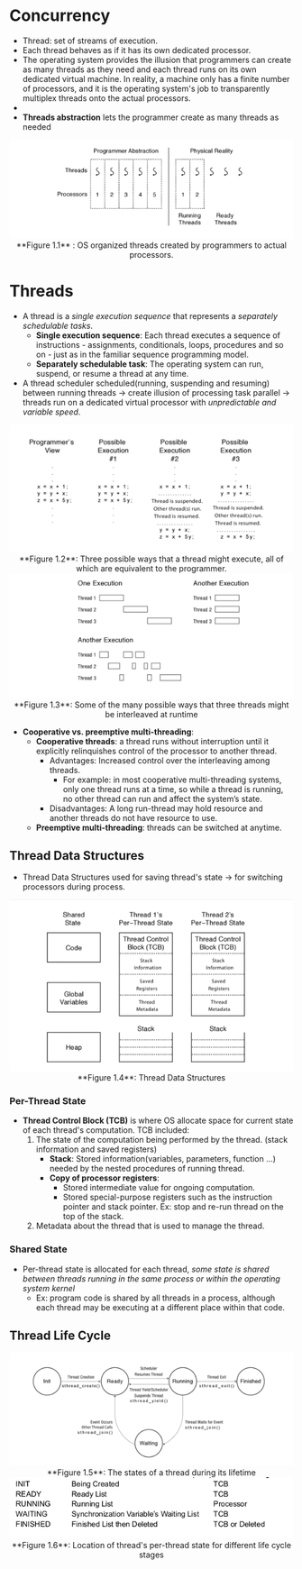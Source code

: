 # Concurrency

+ Thread: set of streams of execution. 
+ Each thread behaves as if it has its own dedicated processor.
+ The operating system provides the illusion that programmers can create as many threads as they need and each thread runs on its own dedicated virtual machine. In reality, a machine only has a finite number of processors, and it is the operating system's job to transparently multiplex threads onto the actual processors.
+ 
+ **Threads abstraction** lets the programmer create as many threads as needed 
<div style= "text-align:center">
<img src = "/Media/OS/threads.png">
<figcaption> **Figure 1.1** : OS organized threads created by programmers to actual processors. </figcaption>
</div>

# Threads

+ A thread is a *single execution sequence* that represents a *separately schedulable tasks*.
  + **Single execution sequence**: Each thread executes a sequence of instructions - assignments, conditionals, loops, procedures and so on - just as in the familiar sequence programming model.
  + **Separately schedulable task**: The operating system can run, suspend, or resume a thread at any time. 
+ A thread scheduler scheduled(running, suspending and resuming) between running threads $\to$ create illusion of processing task parallel $\to$ threads run on a dedicated virtual processor with *unpredictable and variable speed*.

<div style  = "text-align:center">
<img src = "/Media/OS/thread_scheduler.png">
<figcaption>**Figure 1.2**: Three possible ways that a thread might execute, all of which are equivalent to the programmer.</figcaption>
</div>


<div style  = "text-align:center">
<img src = "/Media/OS/thread_scheduler_2.png">
<figcaption>**Figure 1.3**: Some of the many possible ways that three threads might be interleaved at runtime</figcaption>
</div>

+ **Cooperative vs. preemptive multi-threading**:
    + **Cooperative threads**: a thread runs without interruption until it explicitly relinquishes control of the processor to another thread. 
      + Advantages: Increased control over the interleaving among threads.
        + For example: in most cooperative multi-threading systems, only one thread runs at a time, so while a thread is running, no other thread can run and affect the system’s state.
      + Disadvantages: A long run-thread may hold resource and another threads do not have resource to use.
    + **Preemptive multi-threading**: threads can be switched at anytime. 
## Thread Data Structures
+ Thread Data Structures used for saving thread's state $\to$ for switching processors during process.


<div style = "text-align:center">
<img src = "/Media/OS/thread_state.png">
<figcaption>**Figure 1.4**: Thread Data Structures</figcaption>
</div>

### Per-Thread State
+ **Thread Control Block (TCB)** is where OS allocate space for current state of each thread's computation. TCB included:
    1. The state of the computation being performed by the thread. (stack information and saved registers)
       + **Stack**: Stored information(variables, parameters, function ...) needed by the nested procedures of running thread.
       + **Copy of processor registers**: 
         + Stored intermediate value for ongoing computation.
         + Stored special-purpose registers such as the instruction pointer and stack pointer. Ex: stop and re-run thread on the top of the stack.
    2. Metadata about the thread that is used to manage the thread.
### Shared State
+ Per-thread state is allocated for each thread, *some state is shared between threads running in the same process or within the operating system kernel*
  + Ex: program code is shared by all threads in a process, although each thread may be executing at a different place within that code.


## Thread Life Cycle

<div style = "text-align:center">
<img src = "/Media/OS/thread_life_circle.png">
<figcaption>**Figure 1.5**: The states of a thread during its lifetime</figcaption>
</div>
  
<div style = "text-align:center">
<img src = "/Media/OS/thread_location_in_different_state.png">
<figcaption>**Figure 1.6**: Location of thread's per-thread state for different life cycle stages</figcaption>
</div>
 
  